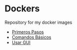 # Dockers
Repository for my docker images


* [Primeros Pasos](doc/primerosPasos.md)
* [Comandos Básicos](doc/comandosBasicos.md)
* [Usar GUI](doc/usarGUI.md)
